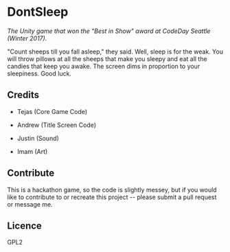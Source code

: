 # DontSleep

_The Unity game that won the "Best in Show" award at CodeDay Seattle (Winter 2017)._

"Count sheeps till you fall asleep," they said. Well, sleep is for the weak. You will throw pillows at all the sheeps that make you sleepy and eat all the candies that keep you awake. The screen dims in proportion to your sleepiness. Good luck.

## Credits
- Tejas (Core Game Code)

- Andrew (Title Screen Code)

- Justin (Sound)

- Imam (Art)

## Contribute
This is a hackathon game, so the code is slightly messey, but if you would like to contribute to or recreate this project -- please submit a pull request or message me.

## Licence
GPL2

